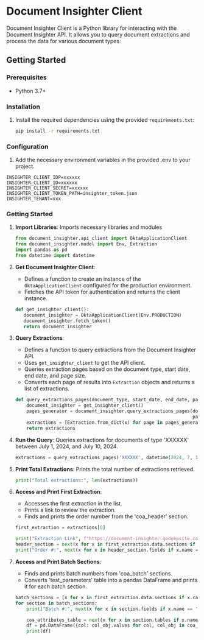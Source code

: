 
# Document Insighter Client

Document Insighter Client is a Python library for interacting with the Document Insighter API. It allows you to query document extractions and process the data for various document types.

## Getting Started

### Prerequisites

- Python 3.7+

### Installation

1. Install the required dependencies using the provided `requirements.txt`:

    ```bash
    pip install -r requirements.txt
    ```

### Configuration

1. Add the necessary environment variables in the provided .env to your project.
```
INSIGHTER_CLIENT_IDP=xxxxxx
INSIGHTER_CLIENT_ID=xxxxxx  
INSIGHTER_CLIENT_SECRET=xxxxxx
INSIGHTER_CLIENT_TOKEN_PATH=insighter_token.json  
INSIGHTER_TENANT=xxx
```

### Getting Started

1. **Import Libraries**:
Imports necessary libraries and modules
    ```python
   from document_insighter.api_client import OktaApplicationClient
   from document_insighter.model import Env, Extraction
   import pandas as pd
   from datetime import datetime
   ```

2. **Get Document Insighter Client**:
   - Defines a function to create an instance of the `OktaApplicationClient` configured for the production environment.
   - Fetches the API token for authentication and returns the client instance.
    ```python
   def get_insighter_client():
       document_insighter = OktaApplicationClient(Env.PRODUCTION)
       document_insighter.fetch_token()
       return document_insighter
   ```
3. **Query Extractions**:
   - Defines a function to query extractions from the Document Insighter API.
   - Uses `get_insighter_client` to get the API client.
   - Queries extraction pages based on the document type, start date, end date, and page size.
   - Converts each page of results into `Extraction` objects and returns a list of extractions.
   ```python
   def query_extractions_pages(document_type, start_date, end_date, page_size=50):
       document_insighter = get_insighter_client()
       pages_generator = document_insighter.query_extractions_pages(document_type, start_date, end_date,
                                                                    page_size=page_size)
       extractions = [Extraction.from_dict(x) for page in pages_generator for x in page]
       return extractions
   ```

4. **Run the Query**:
Queries extractions for documents of type 'XXXXXX' between July 1, 2024, and July 10, 2024.
   ```python
   extractions = query_extractions_pages('XXXXXX', datetime(2024, 7, 1), datetime(2024, 7, 10))
   ```
   

5. **Print Total Extractions**:
Prints the total number of extractions retrieved.
   ```python
   print("Total extractions:", len(extractions))
   ```

6. **Access and Print First Extraction**:
   - Accesses the first extraction in the list.
   - Prints a link to review the extraction.
   - Finds and prints the order number from the 'coa_header' section.
   ```python
   first_extraction = extractions[0]
   
   print("Extraction Link", f"https://document-insighter.godeepsite.com/extractions/{first_extraction.id}/review")
   header_section = next(x for x in first_extraction.data.sections if x.category == 'coa_header')
   print("Order #:", next(x for x in header_section.fields if x.name == 'order_number').value)
   ```


7. **Access and Print Batch Sections**:
   - Finds and prints batch numbers from 'coa_batch' sections.
   - Converts 'test_parameters' table into a pandas DataFrame and prints it for each batch section.
   ```python
   batch_sections = [x for x in first_extraction.data.sections if x.category == 'coa_batch']
   for section in batch_sections:
       print("Batch #:", next(x for x in section.fields if x.name == 'batch_number').value)

       coa_attributes_table = next(x for x in section.tables if x.name == 'test_parameters')
       df = pd.DataFrame({col: col_obj.values for col, col_obj in coa_attributes_table.columns.items()})
       print(df)
   ```